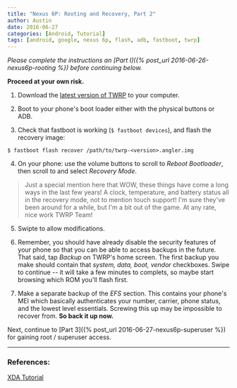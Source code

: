 ```yaml
---
title: "Nexus 6P: Rooting and Recovery, Part 2"
author: Austin
date: 2016-06-27
categories: [Android, Tutorial]
tags: [android, google, nexus 6p, flash, adb, fastboot, twrp]
---
```


*Please complete the instructions an [Part I]({% post_url 2016-06-26-nexus6p-rooting %}) before continuing below.*

**Proceed at your own risk.**

1) Download the [latest version of TWRP](https://dl.twrp.me/angler/) to your computer.

2) Boot to your phone's boot loader either with the physical buttons or ADB.

3) Check that fastboot is working (```$ fastboot devices```), and flash the recovery image:

```$ fastboot flash recover /path/to/twrp-<version>.angler.img```

4) On your phone:  use the volume buttons to scroll to *Reboot Bootloader*, then scroll to and select *Recovery Mode*.

> Just a special mention here that WOW, these things have come a long ways in the last few years!  A clock, temperature, and battery status all in the recovery mode, not to mention touch support! I'm sure they've been around for a while, but I'm a bit out of the game.  At any rate, nice work TWRP Team!

5) Swipte to allow modifications.

6) Remember, you should have already disable the security features of your phone so that you can be able to access backups in the future.  That 
said, tap *Backup* on TWRP's home screen.  The first backup you make should contain that *system, data, boot, vendor* checkboxes.  Swipe to 
continue -- it will take a few minutes to complets, so maybe start browsing which ROM you'll flash first.

7) Make a separate backup of the *EFS* section.  This contains your phone's MEI which basically authenticates your number, carrier, phone 
status, and the lowest level essentials.  Screwing this up may be impossible to recover from.  **So back it up now.**

Next, continue to [Part 3]({% post_url 2016-06-27-nexus6p-superuser %}) for gaining root / superuser access.

-----

### References:

[XDA Tutorial](http://forum.xda-developers.com/nexus-6p/general/guides-how-to-guides-beginners-t3206928)
